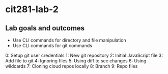 # cit281-lab-2
## Lab goals and outcomes
* Use CLI commands for directory and file manipulation
* Use CLI commands for git commands

0: Setup git user credentials
1: New git repository
2: Initial JavaScript file
3: Add file to git
4: Ignoring files
5: Using diff to see changes
6: Using wildcards
7: Cloning cloud repos locally
8: Branch
9: Repo files
